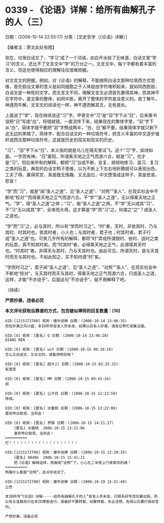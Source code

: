 # 0339 - 《论语》详解：给所有曲解孔子的人（三）
日期：(2006-10-14 22:55:17) 分类：[文史哲学（《论语》详解）]



【编者注：原文此处有图】



现在，垃圾白话文了，“学习”成了一个词语，如白开水般了无味道，白话文里“学习”的含义，还比不了文言文中“学”的万分之一。文言文中，每个字都有着丰富的含义，但这也使得相应的理解往往很难把握。



对文言文的把握，例如，对《论语》的解释，不能按照白话文那种垃圾西方式思维，首先假设文章的意义是如同细胞之于人体般由字符堆积起来，就如同西医般，白话文是一种死的文字。而文言文不同，理解文言文必须首先要得其神，而其神不在字符中，是文章的整体，如同中医，离开了整体的字符是没意义的。庖丁解牛，神遇而牛解，文言文的阅读也一样，神不遇而解其文，无有是处。



上面说了“学”，现在继续说这“习”字。甲骨文中“习”是“羽”字下从“日”，后来篆书误把“日”写成“白”，将错就错，一直流传下来，结果现在的繁体字里，“羽”字下从“白”，简体字就干脆把“羽”字劈成两半，“白、日”都不要，结果简体字就只剩下这无边的黑暗了。简体字，配合白话文的一种垃圾符号，把含义丰富的中文逐步强奸成西文那种垃圾符号，这就是历史的现实和现实的历史。



“习”，“羽”字下从“日”，本义指的就是鸟儿在晴天里试飞。这个“习”字，如诗如画，一字而有神。“日”属阳，所谓乘天地之正气而游六合，就是“习”，也才是“习”。但后来所有的解释，都把“习”当成不断、反复、频频地练习、温习、复习之类的玩意，典型的白话文鸭子思维，以为不断上下左右地折腾就可以表现出色、工夫了得、赢得奖赏，真是既无情趣、又无品位，中文堕落成这样子，真是悲哀、悲哀！



“学”而“习”，就是“闻“圣人之道”、见“圣人之道”、“对照”“圣人”、在现实社会中不断地“校对””而得乘天地之正气而游六合。不“学”“圣人之道”，无以得乘天地之正气。“学”，得“圣人之道”之体；“习”，施“圣人之道”之用。不“学”无以成其“习”，不“习”无以成其“学”，全体而大用，这才算是“学”而“习”之。何谓之“之”？成圣人之道也。



“学”而“习”之，必与其时，所以有“学而时习之”。“时”者，天时，非依其时，乃与其时、时其时也。依其时者，小人也；与其时者，君子也；时其时者，君子行成“圣人之道”也。可笑几乎所有的解释，都将“时”弄成所谓按时、依时、适时之类的玩意，真不知其时矣。而“时其时”者，必得乘天地之正气，此谓得其天时也。“时其时”者，非得天与其时，乃与天其时也。由此可见，所谓天时，是与天其时而天与其时也。不如此知之，实不知何谓“时”矣。



“学而时习之”，君子闻“圣人之道”、见“圣人之道”、“对照”“圣人”、在现实社会中不断地“校对”，与天其时而天与其时，得乘天地之正气而游六合，行成圣人之道，这样，才能“不亦说乎”。后面这句“不亦说乎”，就不用解释了吧。



（待续）



**严禁抄袭，违者必究**



**本文评论获取自靠谱的方式，包含疑似禅师的回复数量：[10]**




```
UID:[1215172700] 昵称：缠中说禅 日期：(2006-10-14 23:06:35)
现在抄袭之风兴盛，本ID所写皆发人所未发，如果以后有人抄袭，请各位帮忙收集证据。
```



```
UID:[0] 昵称：[匿名] Q 日期：(2006-10-14 23:46:20)
QIANG REN
```



```
UID:[0] 昵称：[匿名] wih 日期：(2006-10-15 00:19:19)
怎么又白话文，又古文的，谁看得明白呀？
```



```
UID:[0] 昵称：[匿名] 超大JJ 日期：(2006-10-15 02:25:32)
有意思
```



```
UID:[0] 昵称：[匿名] MM 日期：(2006-10-15 09:43:34)
阅
```



```
UID:[0] 昵称：[匿名] 公子白 日期：(2006-10-15 12:23:59)
拜读。
```



```
UID:[0] 昵称：[匿名] 水蜜桃 日期：(2006-10-15 13:22:06)
喜欢哗众取宠，当鸡去！
```



```
UID:[0] 昵称：[匿名] 罗锅 日期：(2006-10-15 14:21:27)
	[匿名] 水蜜桃  2006-10-15 13:22:06
	喜欢哗众取宠，当鸡去！
==========
打！！！！！！！！！！！！！！！！！！！
```



```
UID:[1215172700] 昵称：缠中说禅 日期：(2006-10-15 22:20:35)
	[匿名] 8840k  2006-10-15 15:41:21
	把《论语》解释这样，简直成“论鸭”了。小心孔二半夜上门来索你的魂！
==========
鸭看什么都是“论鸭”，这点你说对了。
```



```
UID:[1215172700] 昵称：缠中说禅 日期：(2006-10-19 15:51:49)
公告

本ID所写“《论语》详解-----给所有曲解孔子的人”皆发人所未发，已联系好写完后要出版，所以有关连载将只在本ID博客进行。请最好不要转载，如要转载，务必注明，免得以后要打版权官司。

严禁抄袭，违者必究
```



